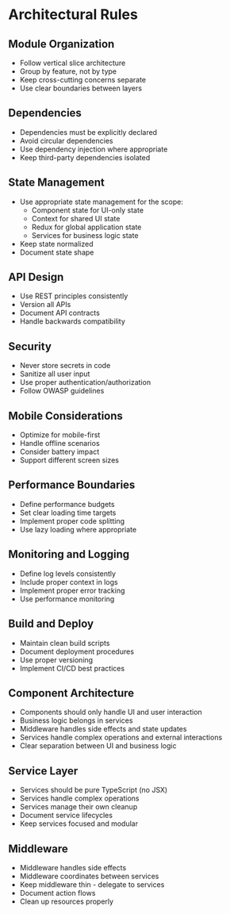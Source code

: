 # Architectural Rules

## Module Organization
- Follow vertical slice architecture
- Group by feature, not by type
- Keep cross-cutting concerns separate
- Use clear boundaries between layers

## Dependencies
- Dependencies must be explicitly declared
- Avoid circular dependencies
- Use dependency injection where appropriate
- Keep third-party dependencies isolated

## State Management
- Use appropriate state management for the scope:
  - Component state for UI-only state
  - Context for shared UI state
  - Redux for global application state
  - Services for business logic state
- Keep state normalized
- Document state shape

## API Design
- Use REST principles consistently
- Version all APIs
- Document API contracts
- Handle backwards compatibility

## Security
- Never store secrets in code
- Sanitize all user input
- Use proper authentication/authorization
- Follow OWASP guidelines

## Mobile Considerations
- Optimize for mobile-first
- Handle offline scenarios
- Consider battery impact
- Support different screen sizes

## Performance Boundaries
- Define performance budgets
- Set clear loading time targets
- Implement proper code splitting
- Use lazy loading where appropriate

## Monitoring and Logging
- Define log levels consistently
- Include proper context in logs
- Implement proper error tracking
- Use performance monitoring

## Build and Deploy
- Maintain clean build scripts
- Document deployment procedures
- Use proper versioning
- Implement CI/CD best practices

## Component Architecture
- Components should only handle UI and user interaction
- Business logic belongs in services
- Middleware handles side effects and state updates
- Services handle complex operations and external interactions
- Clear separation between UI and business logic

## Service Layer
- Services should be pure TypeScript (no JSX)
- Services handle complex operations
- Services manage their own cleanup
- Document service lifecycles
- Keep services focused and modular

## Middleware
- Middleware handles side effects
- Middleware coordinates between services
- Keep middleware thin - delegate to services
- Document action flows
- Clean up resources properly 